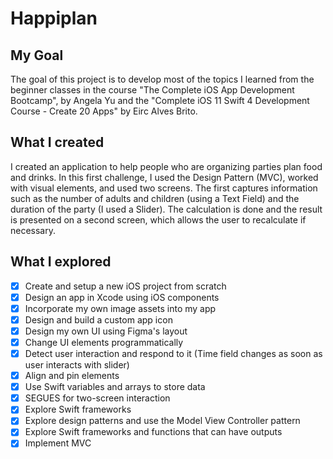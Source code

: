 # Happiplan

## My Goal

The goal of this project is to develop most of the topics I learned from the beginner classes in the course "The Complete iOS App Development Bootcamp", by Angela Yu and the "Complete iOS 11 Swift 4 Development Course - Create 20 Apps" by Eirc Alves Brito.

## What I created

I created an application to help people who are organizing parties plan food and drinks. In this first challenge, I used the Design Pattern (MVC), worked with visual elements, and used two screens. The first captures information such as the number of adults and children (using a Text Field) and the duration of the party (I used a Slider).
The calculation is done and the result is presented on a second screen, which allows the user to recalculate if necessary.

## What I explored

- [x] Create and setup a new iOS project from scratch
- [x] Design an app in Xcode using iOS components
- [x] Incorporate my own image assets into my app
- [x] Design and build a custom app icon
- [x] Design my own UI using Figma's layout
- [x] Change UI elements programmatically
- [x] Detect user interaction and respond to it (Time field changes as soon as user interacts with slider)
- [x] Align and pin elements
- [x] Use Swift variables and arrays to store data
- [x] SEGUES for two-screen interaction
- [x] Explore Swift frameworks
- [x] Explore design patterns and use the Model View Controller pattern
- [x] Explore Swift frameworks and functions that can have outputs
- [x] Implement MVC
